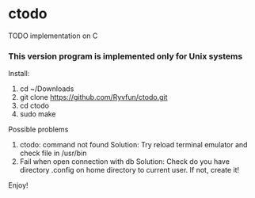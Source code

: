 # ctodo
TODO implementation on C
### This version program is implemented only for Unix systems

Install:
1. cd ~/Downloads
2. git clone https://github.com/Ryvfun/ctodo.git
3. cd ctodo
4. sudo make

Possible problems
1. ctodo: command not found
Solution:
Try reload terminal emulator and check file in /usr/bin
2. Fail when open connection with db
Solution:
Check do you have directory .config on home directory to current user. If not, create it!

Enjoy!
